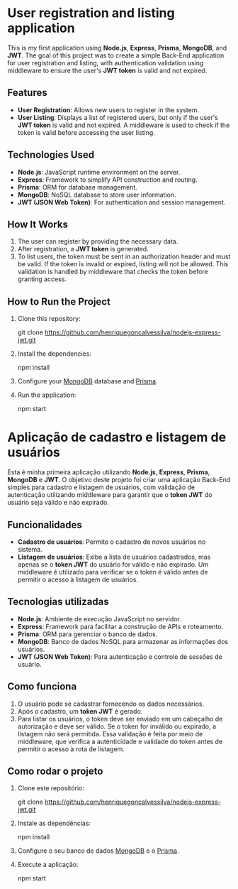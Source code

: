 # User registration and listing application

This is my first application using **Node.js**, **Express**, **Prisma**, **MongoDB**, and **JWT**. The goal of this project was to create a simple Back-End application for user registration and listing, with authentication validation using middleware to ensure the user's **JWT token** is valid and not expired.

## Features

- **User Registration**: Allows new users to register in the system.
- **User Listing**: Displays a list of registered users, but only if the user's **JWT token** is valid and not expired. A middleware is used to check if the token is valid before accessing the user listing.

## Technologies Used

- **Node.js**: JavaScript runtime environment on the server.
- **Express**: Framework to simplify API construction and routing.
- **Prisma**: ORM for database management.
- **MongoDB**: NoSQL database to store user information.
- **JWT (JSON Web Token)**: For authentication and session management.

## How It Works

1. The user can register by providing the necessary data.
2. After registration, a **JWT token** is generated.
3. To list users, the token must be sent in an authorization header and must be valid. If the token is invalid or expired, listing will not be allowed. This validation is handled by middleware that checks the token before granting access.

## How to Run the Project

1. Clone this repository:
   
   git clone <https://github.com/henriquegoncalvessilva/nodejs-express-jwt.git>
  
2. Install the dependencies:
   
   npm install
   
3. Configure your [MongoDB](https://www.mongodb.com/pt-br "MongoDB") database and [Prisma](https://www.prisma.io/ "Prisma").

4. Run the application:

   npm start

# Aplicação de cadastro e listagem de usuários

Esta é minha primeira aplicação utilizando **Node.js**, **Express**, **Prisma**, **MongoDB** e **JWT**. O objetivo deste projeto foi criar uma aplicação Back-End simples para cadastro e listagem de usuários, com validação de autenticação utilizando middleware para garantir que o **token JWT** do usuário seja válido e não expirado.

## Funcionalidades

- **Cadastro de usuários**: Permite o cadastro de novos usuários no sistema.
- **Listagem de usuários**: Exibe a lista de usuários cadastrados, mas apenas se o **token JWT** do usuário for válido e não expirado. Um middleware é utilizado para verificar se o token é válido antes de permitir o acesso à listagem de usuários.

## Tecnologias utilizadas

- **Node.js**: Ambiente de execução JavaScript no servidor.
- **Express**: Framework para facilitar a construção de APIs e roteamento.
- **Prisma**: ORM para gerenciar o banco de dados.
- **MongoDB**: Banco de dados NoSQL para armazenar as informações dos usuários.
- **JWT (JSON Web Token)**: Para autenticação e controle de sessões de usuário.

## Como funciona

1. O usuário pode se cadastrar fornecendo os dados necessários.
2. Após o cadastro, um **token JWT** é gerado.
3. Para listar os usuários, o token deve ser enviado em um cabeçalho de autorização e deve ser válido. Se o token for inválido ou expirado, a listagem não será permitida. Essa validação é feita por meio de middleware, que verifica a autenticidade e validade do token antes de permitir o acesso à rota de listagem.

## Como rodar o projeto

1. Clone este repositório:
   
   git clone <https://github.com/henriquegoncalvessilva/nodejs-express-jwt.git>
  
2. Instale as dependências:
   
   npm install
   
3. Configure o seu banco de dados [MongoDB](https://www.mongodb.com/pt-br "MongoDB") e o [Prisma](https://www.prisma.io/ "Prisma").

4. Execute a aplicação:

   npm start
